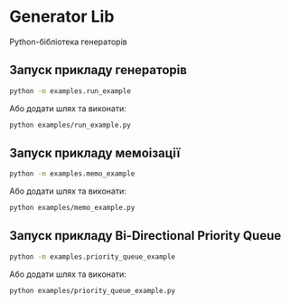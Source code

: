 # Generator Lib

Python-бібліотека генераторів

## Запуск прикладу генераторів

```bash
python -m examples.run_example
```
Або додати шлях та виконати:
```bash
python examples/run_example.py
```

## Запуск прикладу мемоізації

```bash
python -m examples.memo_example
```
Або додати шлях та виконати:
```bash
python examples/memo_example.py
```

## Запуск прикладу Bi-Directional Priority Queue

```bash
python -m examples.priority_queue_example
```
Або додати шлях та виконати:
```bash
python examples/priority_queue_example.py
```